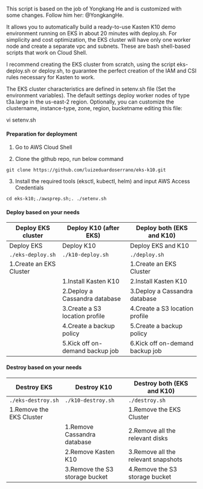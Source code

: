 This script is based on the job of Yongkang He and is customized with some changes. Follow him her: @YongkangHe.

It allows you to automatically build a ready-to-use Kasten K10 demo environment running on EKS in about 20 minutes with deploy.sh. For simplicity and cost optimization, the EKS cluster will have only one worker node and create a separate vpc and subnets. These are bash shell-based scripts that work on Cloud Shell. 

I recommend creating the EKS cluster from scratch, using the script eks-deploy.sh or deploy.sh, to guarantee the perfect creation of the IAM and CSI rules necessary for Kasten to work.

The EKS cluster characteristics are defined in setenv.sh file (Set the environment variables). The default settings deploy worker nodes of type t3a.large in the us-east-2 region. Optionally, you can customize the clustername, instance-type, zone, region, bucketname editing this file:

vi setenv.sh 

#### Preparation for deployment

1. Go to AWS Cloud Shell
   
2. Clone the github repo, run below command
````
git clone https://github.com/luizeduardoserrano/eks-k10.git
````
3. Install the required tools (eksctl, kubectl, helm) and input AWS Access Credentials
````
cd eks-k10;./awsprep.sh;. ./setenv.sh
````

#### Deploy based on your needs

|  Deploy  EKS cluster      | Deploy K10 (after EKS)          | Deploy both (EKS and K10)       |
|---------------------------|---------------------------------|---------------------------------|
| Deploy EKS                | Deploy K10                      | Deploy EKS and K10              |
| ``` ./eks-deploy.sh ```   | ``` ./k10-deploy.sh ```         | ``` ./deploy.sh ```             |
| 1.Create an EKS Cluster   |                                 | 1.Create an EKS Cluster         |
|                           | 1.Install Kasten K10            | 2.Install Kasten K10            |
|                           | 2.Deploy a Cassandra database   | 3.Deploy a Cassandra database   |
|                           | 3.Create a S3 location profile  | 4.Create a S3 location profile  |
|                           | 4.Create a backup policy        | 5.Create a backup policy        |
|                           | 5.Kick off on-demand backup job | 6.Kick off on-demand backup job |

#### Destroy based on your needs

| Destroy EKS               | Destroy K10                         | Destroy both (EKS and K10)          |
|---------------------------|-------------------------------------|-------------------------------------|
| ``` ./eks-destroy.sh ```  | ``` ./k10-destroy.sh ```            | ``` ./destroy.sh ```                |
| 1.Remove the EKS Cluster  |                                     | 1.Remove the EKS Cluster            |
|                           | 1.Remove Cassandra database         | 2.Remove all the relevant disks     |
|                           | 2.Remove Kasten K10                 | 3.Remove all the relevant snapshots |
|                           | 3.Remove the S3 storage bucket      | 4.Remove the S3 storage bucket      |
